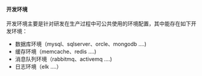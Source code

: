 #### 开发环境

开发环境主要是针对研发在生产过程中可公共使用的环境配置，其中能存在如下开发环境：
* 数据库环境（mysql、sqlserver、orcle、mongodb ....)
* 缓存环境（memcache、redis ....)
* 消息队列环境（rabbitmq、activemq ....)
* 日志环境（elk ....）
